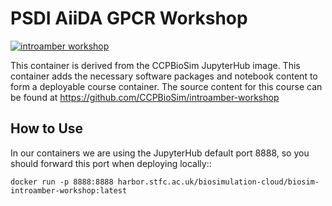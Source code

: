 PSDI AiiDA GPCR Workshop
========================

[![introamber workshop](https://github.com/jimboid/biosim-introamber-workshop/actions/workflows/build.yml/badge.svg?branch=main)](https://github.com/jimboid/biosim-introamber-workshop/actions/workflows/build.yml)

This container is derived from the CCPBioSim JupyterHub image. This container
adds the necessary software packages and notebook content to form a deployable
course container. The source content for this course can be found at
https://github.com/CCPBioSim/introamber-workshop

How to Use
----------

In our containers we are using the JupyterHub default port 8888, so you should
forward this port when deploying locally::

    docker run -p 8888:8888 harbor.stfc.ac.uk/biosimulation-cloud/biosim-introamber-workshop:latest
